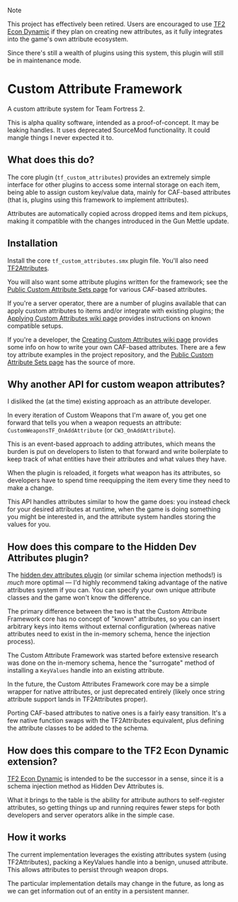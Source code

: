 > [!NOTE]
> This project has effectively been retired.  Users are encouraged to use [TF2 Econ Dynamic][]
> if they plan on creating new attributes, as it fully integrates into the game's own attribute
> ecosystem.
> 
> Since there's still a wealth of plugins using this system, this plugin will still be in
> maintenance mode.

# Custom Attribute Framework

A custom attribute system for Team Fortress 2.

This is alpha quality software, intended as a proof-of-concept.  It may be leaking handles.
It uses deprecated SourceMod functionality.  It could mangle things I never expected it to.

## What does this do?

The core plugin (`tf_custom_attributes`) provides an extremely simple interface for other
plugins to access some internal storage on each item, being able to assign custom key/value
data, mainly for CAF-based attributes (that is, plugins using this framework to implement
attributes).

Attributes are automatically copied across dropped items and item pickups, making it compatible
with the changes introduced in the Gun Mettle update.

## Installation

Install the core `tf_custom_attributes.smx` plugin file.  You'll also need [TF2Attributes][].

You will also want some attribute plugins written for the framework; see the
[Public Custom Attribute Sets page][sets] for various CAF-based attributes.

If you're a server operator, there are a number of plugins available that can apply custom
attributes to items and/or integrate with existing plugins; the
[Applying Custom Attributes wiki page][apply] provides instructions on known compatible setups.

If you're a developer, the [Creating Custom Attributes wiki page][create] provides some info on
how to write your own CAF-based attributes.  There are a few toy attribute examples in the
project repository, and the [Public Custom Attribute Sets page][sets] has the source of more.

[TF2Attributes]: https://github.com/nosoop/tf2attributes/releases
[apply]: https://github.com/nosoop/SM-TFCustAttr/wiki/Applying-Custom-Attributes
[create]: https://github.com/nosoop/SM-TFCustAttr/wiki/Creating-Custom-Attributes
[sets]: https://github.com/nosoop/SM-TFCustAttr/wiki/Public-Custom-Attribute-Sets

## Why another API for custom weapon attributes?

I disliked the (at the time) existing approach as an attribute developer.

In every iteration of Custom Weapons that I'm aware of, you get one forward that tells you when
a weapon requests an attribute:  `CustomWeaponsTF_OnAddAttribute` (or `CW3_OnAddAttribute`).

This is an event-based approach to adding attributes, which means the burden is put on
developers to listen to that forward and write boilerplate to keep track of what entities have
their attributes and what values they have.

When the plugin is reloaded, it forgets what weapon has its attributes, so developers have to
spend time reequipping the item every time they need to make a change.

This API handles attributes similar to how the game does:  you instead check for your desired
attributes at runtime, when the game is doing something you might be interested in, and the
attribute system handles storing the values for you.

## How does this compare to the Hidden Dev Attributes plugin?

The [hidden dev attributes plugin][] (or similar schema injection methods!) is *much* more
optimal &mdash; I'd highly recommend taking advantage of the native attributes system if you
can.  You can specify your own unique attribute classes and the game won't know the difference.

The primary difference between the two is that the Custom Attribute Framework core has no
concept of "known" attributes, so you can insert arbitrary keys into items without external
configuration (whereas native attributes need to exist in the in-memory schema, hence the
injection process).

The Custom Attribute Framework was started before extensive research was done on the in-memory
schema, hence the "surrogate" method of installing a `KeyValues` handle into an existing
attribute.

In the future, the Custom Attributes Framework core may be a simple wrapper for native
attributes, or just deprecated entirely (likely once string attribute support lands in
TF2Attributes proper).

Porting CAF-based attributes to native ones is a fairly easy transition.  It's a few native
function swaps with the TF2Attributes equivalent, plus defining the attribute classes to be
added to the schema.

[hidden dev attributes plugin]: https://forums.alliedmods.net/showthread.php?t=326853

## How does this compare to the TF2 Econ Dynamic extension?

[TF2 Econ Dynamic][] is intended to be the successor in a sense, since it is a schema injection
method as Hidden Dev Attributes is.

What it brings to the table is the ability for attribute authors to self-register attributes, so
getting things up and running requires fewer steps for both developers and server operators
alike in the simple case.

[TF2 Econ Dynamic]: https://github.com/nosoop/SMExt-TFEconDynamic

## How it works

The current implementation leverages the existing attributes system (using TF2Attributes),
packing a KeyValues handle into a benign, unused attribute.  This allows attributes to persist
through weapon drops.

The particular implementation details may change in the future, as long as we can get
information out of an entity in a persistent manner.
